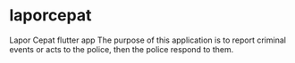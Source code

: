 # laporcepat

Lapor Cepat flutter app
The purpose of this application is to report criminal events or acts to the police, then the police respond to them.